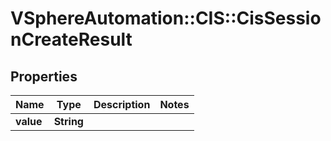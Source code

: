 # VSphereAutomation::CIS::CisSessionCreateResult

## Properties
Name | Type | Description | Notes
------------ | ------------- | ------------- | -------------
**value** | **String** |  | 


